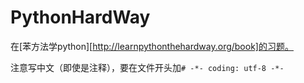 PythonHardWay
=============
在[苯方法学python][http://learnpythonthehardway.org/book]的习题。


注意写中文（即使是注释），要在文件开头加`# -*- coding: utf-8 -*-`
